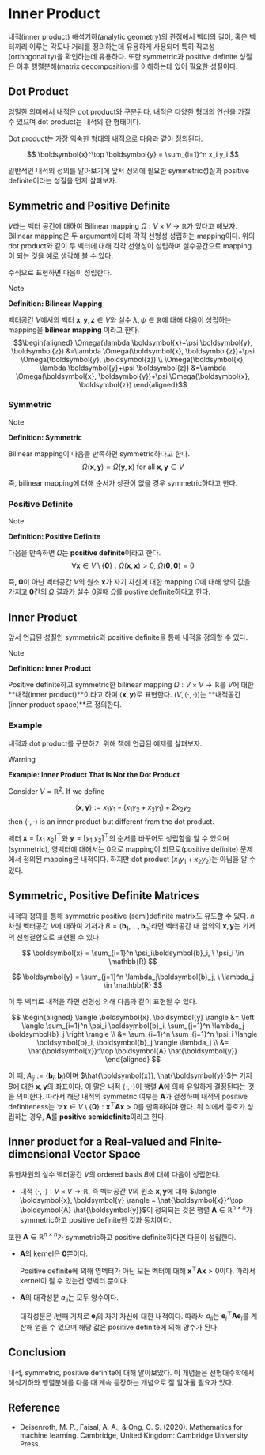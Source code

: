 # Inner Product

내적(inner product) 해석기하(analytic geometry)의 관점에서 벡터의 길이, 혹은 벡터끼리 이루는 각도나 거리를 정의하는데 유용하게 사용되며 특히 직교성(orthogonality)을 확인하는데 유용하다. 또한 symmetric과 positive definite 성질은 이후 행렬분해(matrix decomposition)를 이해하는데 있어 필요한 성질이다.

## Dot Product

엄밀한 의미에서 내적은 dot product와 구분된다. 내적은 다양한 형태의 연산을 가질 수 있으며 dot product는 내적의 한 형태이다.

Dot product는 가장 익숙한 형태의 내적으로 다음과 같이 정의된다.

$$
\boldsymbol{x}^\top \boldsymbol{y} = \sum_{i=1}^n x_i y_i
$$

일반적인 내적의 정의를 알아보기에 앞서 정의에 필요한 symmetric성질과 positive definite이라는 성질을 먼저 살펴보자.

## Symmetric and Positive Definite

$V$라는 벡터 공간에 대하여 Bilinear mapping $\Omega: V \times V \to \mathbb{R}$가 있다고 해보자. Bilinear mapping은 두 argument에 대해 각각 선형성 성립하는 mapping이다. 위의 dot product와 같이 두 벡터에 대해 각각 선형성이 성립하며 실수공간으로 mapping이 되는 것을 예로 생각해 볼 수 있다.

수식으로 표현하면 다음이 성립한다.

> [!NOTE]
> **Definition: Bilinear Mapping**
>
> 벡터공간 $V$에서의 벡터 $\boldsymbol{x}, \boldsymbol{y}, \boldsymbol{z} \in V$와 실수 $\lambda, \psi \in \mathbb{R}$에 대해 다음이 성립하는 mapping을 **bilinear mapping** 이라고 한다.
> $$\begin{aligned}
\Omega(\lambda \boldsymbol{x}+\psi \boldsymbol{y}, \boldsymbol{z}) &=\lambda \Omega(\boldsymbol{x}, \boldsymbol{z})+\psi \Omega(\boldsymbol{y}, \boldsymbol{z}) \\
\Omega(\boldsymbol{x}, \lambda \boldsymbol{y}+\psi \boldsymbol{z}) &=\lambda \Omega(\boldsymbol{x}, \boldsymbol{y})+\psi \Omega(\boldsymbol{x}, \boldsymbol{z})
\end{aligned}$$


### Symmetric

> [!NOTE]
> **Definition: Symmetric**
>
> Bilinear mapping이 다음을 만족하면 symmetric하다고 한다.
> $$\Omega(\boldsymbol{x}, \boldsymbol{y}) = \Omega(\boldsymbol{y}, \boldsymbol{x}) \ \text{for all} \ \boldsymbol{x}, \boldsymbol{y} \in V$$

즉, bilinear mapping에 대해 순서가 상관이 없을 경우 symmetric하다고 한다.

### Positive Definite

> [!NOTE]
> **Definition: Positive Definite**
> 
> 다음을 만족하면 $\Omega$는 **positive definite**이라고 한다.
> $$\forall \boldsymbol{x} \in V \setminus \{ \boldsymbol{0} \}: \Omega(\boldsymbol{x}, \boldsymbol{x}) > 0, \ \Omega(\boldsymbol{0}, \boldsymbol{0}) = 0$$

즉, $\boldsymbol{0}$이 아닌 벡터공간 $V$의 원소 $\boldsymbol{x}$가 자기 자신에 대한 mapping $\Omega$에 대해 양의 값을 가지고 $\boldsymbol{0}$간의 $\Omega$ 결과가 실수 0일때 $\Omega$를 postive definite하다고 한다.

## Inner Product

앞서 언급된 성질인 symmetric과 positive definite을 통해 내적을 정의할 수 있다. 

> [!NOTE]
> **Definition: Inner Product**
>
> Positive definite하고 symmetric한 bilinear mapping $\Omega: V \times V \to \mathbb{R}$를 $V$에 대한 **내적(inner product)**이라고 하며 $\langle \boldsymbol{x}, \boldsymbol{y} \rangle$로 표현한다. $(V, \langle \cdot, \cdot \rangle )$는 **내적공간(inner product space)**로 정의한다.

### Example

내적과 dot product를 구분하기 위해 책에 언급된 예제를 살펴보자.

> [!WARNING]
> **Example: Inner Product That Is Not the Dot Product**
> 
> Consider $V = \mathbb{R}^2$. If we define
> 
> $$\langle \boldsymbol{x}, \boldsymbol{y} \rangle := x_1y_1 - (x_1y_2 + x_2y_1) + 2x_2y_2$$
> then $\langle \cdot, \cdot \rangle$ is an inner product but different from the dot product.
>

벡터 $\boldsymbol{x} = [x_1\ x_2]^\top$와 $\boldsymbol{y} = [y_1\ y_2]^\top$의 순서를 바꾸어도 성립함을 알 수 있으며(symmetric), 영벡터에 대해서는 0으로 mapping이 되므로(positive definite) 문제에서 정의된 mapping은 내적이다. 하지만 dot product $(x_1y_1 + x_2y_2)$는 아님을 알 수 있다.

## Symmetric, Positive Definite Matrices

내적의 정의를 통해 symmetric positive (semi)definite matrix도 유도할 수 있다. $n$차원 벡터공간 $V$에 대하여 기저가 $B = (\boldsymbol{b}_1, \ldots, \boldsymbol{b}_n)$라면 벡터공간 내 임의의 $\boldsymbol{x}, \boldsymbol{y}$는 기저의 선형결합으로 표현될 수 있다.

$$
\boldsymbol{x} = \sum_{i=1}^n \psi_i\boldsymbol{b}_i, \ \psi_i \in \mathbb{R}
$$

$$
\boldsymbol{y} = \sum_{j=1}^n \lambda_j\boldsymbol{b}_j, \ \lambda_j \in \mathbb{R}
$$

이 두 벡터로 내적을 하면 선형성 의해 다음과 같이 표현될 수 있다.

$$
\begin{aligned}
\langle \boldsymbol{x}, \boldsymbol{y} \rangle &= \left \langle \sum_{i=1}^n \psi_i \boldsymbol{b}_i, \sum_{j=1}^n \lambda_j \boldsymbol{b}_j \right \rangle \\
&= \sum_{i=1}^n \sum_{j=1}^n \psi_i \langle \boldsymbol{b}_i, \boldsymbol{b}_j \rangle \lambda_j \\
&= \hat{\boldsymbol{x}}^\top \boldsymbol{A} \hat{\boldsymbol{y}}
\end{aligned}
$$

이 때, $A_{ij}:= \langle \boldsymbol{b}_i, \boldsymbol{b}_j \rangle$이며 $\hat{\boldsymbol{x}}, \hat{\boldsymbol{y}}$는 기저 $B$에 대한 $\boldsymbol{x}, \boldsymbol{y}$의 좌표이다. 이 말은 내적 $\langle \cdot, \cdot \rangle$이 행렬 $\boldsymbol{A}$에 의해 유일하게 결정된다는 것을 의미한다. 따라서 해당 내적의 symmetric 여부는 $\boldsymbol{A}$가 결정하며 내적의 positive definiteness는 $\forall \boldsymbol{x} \in V \setminus \{\boldsymbol{0}\}: \boldsymbol{x}^\top \boldsymbol{A} \boldsymbol{x} > 0$를 만족하여야 한다. 위 식에서 등호가 성립하는 경우, $\boldsymbol{A}$를 **positive semidefinite**이라고 한다.

## Inner product for a Real-valued and Finite-dimensional Vector Space

유한차원의 실수 벡터공간 $V$의 ordered basis $B$에 대해 다음이 성립한다.

* 내적 $\langle \cdot, \cdot \rangle: V \times V \to \mathbb{R}$, 즉 벡터공간 $V$의 원소 $\boldsymbol{x}, \boldsymbol{y}$에 대해 $\langle \boldsymbol{x}, \boldsymbol{y} \rangle = \hat{\boldsymbol{x}}^\top \boldsymbol{A} \hat{\boldsymbol{y}}$이 정의되는 것은 행렬 $\boldsymbol{A} \in \mathbb{R}^{n \times n}$가 symmetric하고 positive definite한 것과 동치이다.

또한 $\boldsymbol{A} \in \mathbb{R}^{n \times n}$가 symmetric하고 positive definite하다면 다음이 성립한다.

* $\boldsymbol{A}$의 kernel은 $\boldsymbol{0}$뿐이다.
  
  Positive definite에 의해 영벡터가 아닌 모든 벡터에 대해 $\boldsymbol{x}^\top \boldsymbol{A} \boldsymbol{x} > 0$이다. 따라서 kernel이 될 수 있는건 영벡터 뿐이다.

* $\boldsymbol{A}$의 대각성분 $a_{ii}$는 모두 양수이다.
  
  대각성분은 $i$번째 기저로 $\boldsymbol{e}_i$의 자기 자신에 대한 내적이다. 따라서 $a_{ii}$는 $\boldsymbol{e}_i^\top \boldsymbol{A} \boldsymbol{e}_i$를 계산해 얻을 수 있으며 해당 값은 positive definite에 의해 양수가 된다.


## Conclusion

내적, symmetric, positive definite에 대해 알아보았다. 이 개념들은 선형대수학에서 해석기하와 행렬분해를 다룰 때 계속 등장하는 개념으로 잘 알아둘 필요가 있다.

## Reference

* Deisenroth, M. P., Faisal, A. A., & Ong, C. S. (2020). Mathematics for machine learning. Cambridge, United Kingdom: Cambridge University Press.
